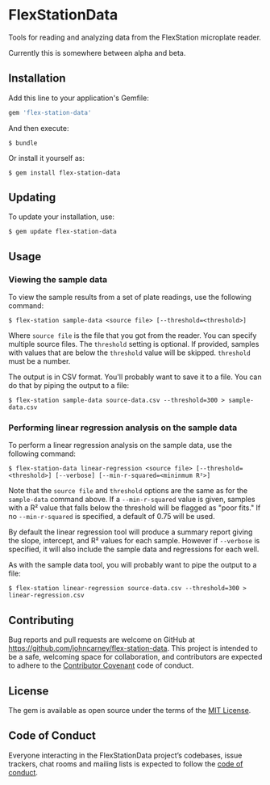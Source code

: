 # FlexStationData

Tools for reading and analyzing data from the FlexStation microplate reader.

Currently this is somewhere between alpha and beta.

## Installation

Add this line to your application's Gemfile:

```ruby
gem 'flex-station-data'
```

And then execute:

    $ bundle

Or install it yourself as:

    $ gem install flex-station-data

## Updating

To update your installation, use:

    $ gem update flex-station-data

## Usage

### Viewing the sample data

To view the sample results from a set of plate readings, use the following
command:

    $ flex-station sample-data <source file> [--threshold=<threshold>]

Where `source file` is the file that you got from the reader. You can specify
multiple source files. The `threshold` setting is optional. If provided,
samples with values that are below the `threshold` value will be skipped.
`threshold` must be a number.

The output is in CSV format. You'll probably want to save it to a file. You
can do that by piping the output to a file:

    $ flex-station sample-data source-data.csv --threshold=300 > sample-data.csv

### Performing linear regression analysis on the sample data

To perform a linear regression analysis on the sample data, use the following
command:

    $ flex-station-data linear-regression <source file> [--threshold=<threshold>] [--verbose] [--min-r-squared=<mininmum R²>]

Note that the `source file` and `threshold` options are the same as for the
`sample-data` command above. If a `--min-r-squared` value is given, samples
with a R² value that falls below the threshold will be flagged as "poor fits."
If no `--min-r-squared` is specified, a default of 0.75 will be used.

By default the linear regression tool will produce a summary report giving the
slope, intercept, and R² values for each sample. However if `--verbose` is
specified, it will also include the sample data and regressions for each well.

As with the sample data tool, you will probably want to pipe the output to a file:

    $ flex-station linear-regression source-data.csv --threshold=300 > linear-regression.csv

## Contributing

Bug reports and pull requests are welcome on GitHub at https://github.com/johncarney/flex-station-data. This project is intended to be a safe, welcoming space for collaboration, and contributors are expected to adhere to the [Contributor Covenant](http://contributor-covenant.org) code of conduct.

## License

The gem is available as open source under the terms of the [MIT License](https://opensource.org/licenses/MIT).

## Code of Conduct

Everyone interacting in the FlexStationData project’s codebases, issue trackers, chat rooms and mailing lists is expected to follow the [code of conduct](https://github.com/johncarney/flex-station-data/blob/master/CODE_OF_CONDUCT.md).
